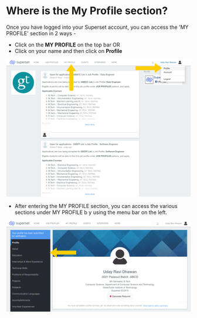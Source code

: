 # Where is the My Profile section?

Once you have logged into your Superset account, you can access the 'MY PROFILE' section in 2 ways -

* Click on the **MY PROFILE** on the top bar OR
* Click on your name and then click on **Profile**

![](../../.gitbook/assets/image%20%28192%29.png)

* After entering the MY PROFILE section, you can access the various sections under MY PROFILE b y using the menu bar on the left.

![](../../.gitbook/assets/image%20%28200%29.png)

